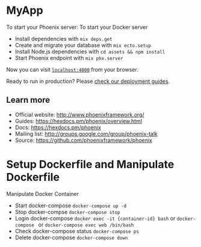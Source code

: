# MyApp

To start your Phoenix server:
To start your Docker server

  * Install dependencies with `mix deps.get`
  * Create and migrate your database with `mix ecto.setup`
  * Install Node.js dependencies with `cd assets && npm install`
  * Start Phoenix endpoint with `mix phx.server`

Now you can visit [`localhost:4000`](http://localhost:4000) from your browser.

Ready to run in production? Please [check our deployment guides](https://hexdocs.pm/phoenix/deployment.html).

## Learn more

  * Official website: http://www.phoenixframework.org/
  * Guides: https://hexdocs.pm/phoenix/overview.html
  * Docs: https://hexdocs.pm/phoenix
  * Mailing list: http://groups.google.com/group/phoenix-talk
  * Source: https://github.com/phoenixframework/phoenix

# Setup Dockerfile and Manipulate Dockerfile

Manipulate Docker Container
   
  * Start docker-compose  `docker-compose up -d`
  * Stop docker-compse `docker-compose stop`
  * Login docker-compose `docker exec -it {container-id} bash` or `docker-compose ` or `docker-compose exec web /bin/bash`
  * Check docker-compose status `docker-compose ps`
  * Delete docker-compose `docker-compose down`

